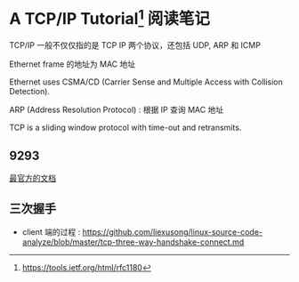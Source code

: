 # A TCP/IP Tutorial[^3] 阅读笔记

TCP/IP 一般不仅仅指的是 TCP IP 两个协议，还包括 UDP, ARP 和 ICMP

Ethernet frame 的地址为 MAC 地址

Ethernet uses CSMA/CD (Carrier Sense and Multiple Access with
Collision Detection).

ARP (Address Resolution Protocol) : 根据 IP 查询 MAC 地址

TCP is a sliding window protocol with time-out and retransmits.

## 9293
[最官方的文档](https://www.rfc-editor.org/rfc/rfc9293#name-introduction)

## 三次握手
- client 端的过程 : https://github.com/liexusong/linux-source-code-analyze/blob/master/tcp-three-way-handshake-connect.md

[^1]: [TCP : rfc793](https://tools.ietf.org/html/rfc793)
[^3]: https://tools.ietf.org/html/rfc1180
[^4]: http://yuba.stanford.edu/rcp/
